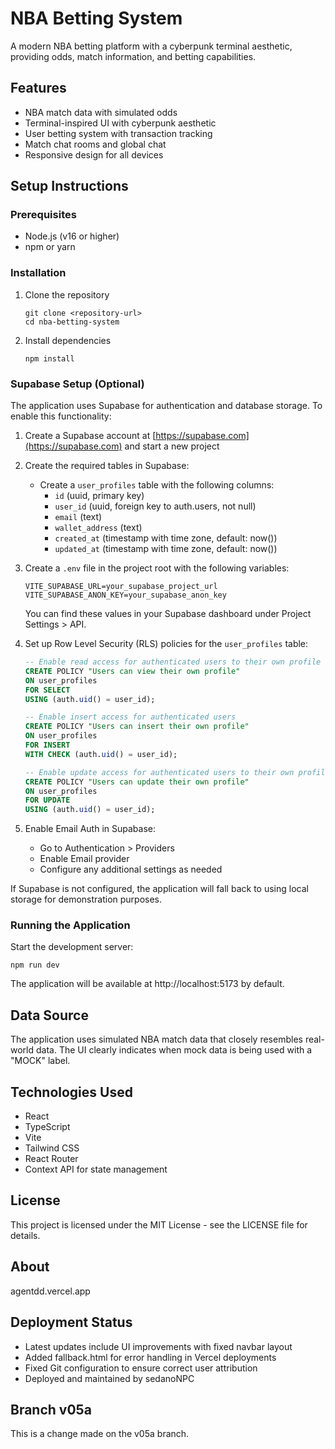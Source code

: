 # NBA Betting System

A modern NBA betting platform with a cyberpunk terminal aesthetic, providing odds, match information, and betting capabilities.

## Features

- NBA match data with simulated odds
- Terminal-inspired UI with cyberpunk aesthetic
- User betting system with transaction tracking
- Match chat rooms and global chat
- Responsive design for all devices

## Setup Instructions

### Prerequisites

- Node.js (v16 or higher)
- npm or yarn

### Installation

1. Clone the repository
   ```
   git clone <repository-url>
   cd nba-betting-system
   ```

2. Install dependencies
   ```
   npm install
   ```

### Supabase Setup (Optional)

The application uses Supabase for authentication and database storage. To enable this functionality:

1. Create a Supabase account at [https://supabase.com](https://supabase.com) and start a new project
   
2. Create the required tables in Supabase:

   - Create a `user_profiles` table with the following columns:
     - `id` (uuid, primary key)
     - `user_id` (uuid, foreign key to auth.users, not null)
     - `email` (text)
     - `wallet_address` (text)
     - `created_at` (timestamp with time zone, default: now())
     - `updated_at` (timestamp with time zone, default: now())

3. Create a `.env` file in the project root with the following variables:
   ```
   VITE_SUPABASE_URL=your_supabase_project_url
   VITE_SUPABASE_ANON_KEY=your_supabase_anon_key
   ```
   
   You can find these values in your Supabase dashboard under Project Settings > API.

4. Set up Row Level Security (RLS) policies for the `user_profiles` table:
   
   ```sql
   -- Enable read access for authenticated users to their own profile
   CREATE POLICY "Users can view their own profile"
   ON user_profiles
   FOR SELECT
   USING (auth.uid() = user_id);
   
   -- Enable insert access for authenticated users
   CREATE POLICY "Users can insert their own profile"
   ON user_profiles
   FOR INSERT
   WITH CHECK (auth.uid() = user_id);
   
   -- Enable update access for authenticated users to their own profile
   CREATE POLICY "Users can update their own profile"
   ON user_profiles
   FOR UPDATE
   USING (auth.uid() = user_id);
   ```

5. Enable Email Auth in Supabase:
   - Go to Authentication > Providers
   - Enable Email provider
   - Configure any additional settings as needed

If Supabase is not configured, the application will fall back to using local storage for demonstration purposes.

### Running the Application

Start the development server:
```
npm run dev
```

The application will be available at http://localhost:5173 by default.

## Data Source

The application uses simulated NBA match data that closely resembles real-world data. The UI clearly indicates when mock data is being used with a "MOCK" label.

## Technologies Used

- React
- TypeScript
- Vite
- Tailwind CSS
- React Router
- Context API for state management

## License

This project is licensed under the MIT License - see the LICENSE file for details.

## About

agentdd.vercel.app 

## Deployment Status

- Latest updates include UI improvements with fixed navbar layout
- Added fallback.html for error handling in Vercel deployments
- Fixed Git configuration to ensure correct user attribution
- Deployed and maintained by sedanoNPC 

## Branch v05a
This is a change made on the v05a branch. 